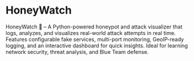 # HoneyWatch
HoneyWatch 🐝 – A Python-powered honeypot and attack visualizer that logs, analyzes, and visualizes real-world attack attempts in real time. Features configurable fake services, multi-port monitoring, GeoIP-ready logging, and an interactive dashboard for quick insights. Ideal for learning network security, threat analysis, and Blue Team defense.
